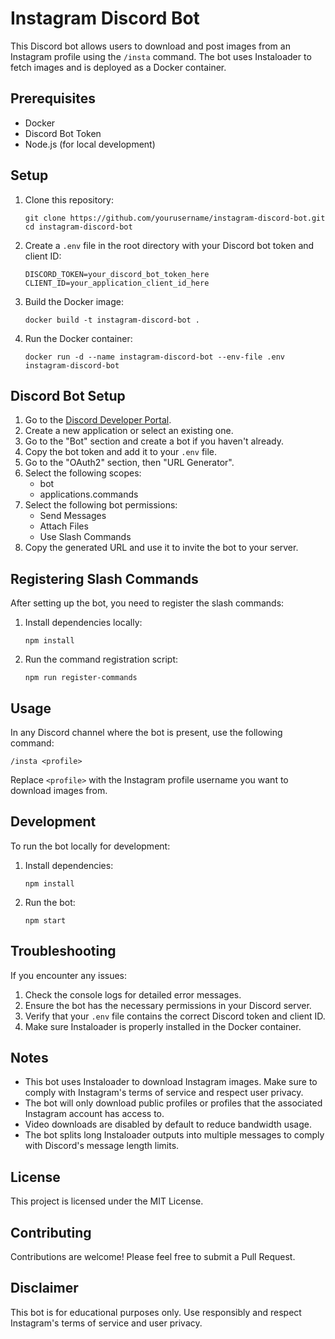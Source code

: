 # Instagram Discord Bot

This Discord bot allows users to download and post images from an Instagram profile using the `/insta` command. The bot uses Instaloader to fetch images and is deployed as a Docker container.

## Prerequisites

- Docker
- Discord Bot Token
- Node.js (for local development)

## Setup

1. Clone this repository:
   ```
   git clone https://github.com/yourusername/instagram-discord-bot.git
   cd instagram-discord-bot
   ```

2. Create a `.env` file in the root directory with your Discord bot token and client ID:
   ```
   DISCORD_TOKEN=your_discord_bot_token_here
   CLIENT_ID=your_application_client_id_here
   ```

3. Build the Docker image:
   ```
   docker build -t instagram-discord-bot .
   ```

4. Run the Docker container:
   ```
   docker run -d --name instagram-discord-bot --env-file .env instagram-discord-bot
   ```

## Discord Bot Setup

1. Go to the [Discord Developer Portal](https://discord.com/developers/applications).
2. Create a new application or select an existing one.
3. Go to the "Bot" section and create a bot if you haven't already.
4. Copy the bot token and add it to your `.env` file.
5. Go to the "OAuth2" section, then "URL Generator".
6. Select the following scopes:
   - bot
   - applications.commands
7. Select the following bot permissions:
   - Send Messages
   - Attach Files
   - Use Slash Commands
8. Copy the generated URL and use it to invite the bot to your server.

## Registering Slash Commands

After setting up the bot, you need to register the slash commands:

1. Install dependencies locally:
   ```
   npm install
   ```

2. Run the command registration script:
   ```
   npm run register-commands
   ```

## Usage

In any Discord channel where the bot is present, use the following command:

```
/insta <profile>
```

Replace `<profile>` with the Instagram profile username you want to download images from.

## Development

To run the bot locally for development:

1. Install dependencies:
   ```
   npm install
   ```

2. Run the bot:
   ```
   npm start
   ```

## Troubleshooting

If you encounter any issues:

1. Check the console logs for detailed error messages.
2. Ensure the bot has the necessary permissions in your Discord server.
3. Verify that your `.env` file contains the correct Discord token and client ID.
4. Make sure Instaloader is properly installed in the Docker container.

## Notes

- This bot uses Instaloader to download Instagram images. Make sure to comply with Instagram's terms of service and respect user privacy.
- The bot will only download public profiles or profiles that the associated Instagram account has access to.
- Video downloads are disabled by default to reduce bandwidth usage.
- The bot splits long Instaloader outputs into multiple messages to comply with Discord's message length limits.

## License

This project is licensed under the MIT License.

## Contributing

Contributions are welcome! Please feel free to submit a Pull Request.

## Disclaimer

This bot is for educational purposes only. Use responsibly and respect Instagram's terms of service and user privacy.
